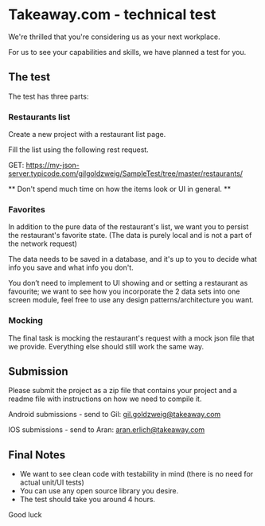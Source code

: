 # Takeaway.com - technical test

We're thrilled that you're considering us as your next workplace.

For us to see your capabilities and skills, we have planned a test for you.

## The test

The test has three parts:

### Restaurants list
Create a new project with a restaurant list page. 

Fill the list using the following rest request.

GET:
https://my-json-server.typicode.com/gilgoldzweig/SampleTest/tree/master/restaurants/

** Don't spend much time on how the items look or UI in general. **

### Favorites 

In addition to the pure data of the restaurant's list, we want you to persist the restaurant's favorite state. (The data is purely local and is not a part of the network request)

The data needs to be saved in a database, and it's up to you to decide what info you save and what info you don't.

You don’t need to implement to UI showing and or setting a restaurant as favourite; we want to see how you incorporate the 2 data sets into one screen module, feel free to use any design patterns/architecture you want.

### Mocking 

The final task is mocking the restaurant's request with a mock json file that we provide. Everything else should still work the same way.

##  Submission

Please submit the project as a zip file that contains your project and a readme file with instructions on how we need to compile it.

Android submissions - send to Gil:
gil.goldzweig@takeaway.com

IOS submissions - send to Aran:
aran.erlich@takeaway.com

## Final Notes 
 
- We want to see clean code with testability in mind (there is no need for actual unit/UI tests)
- You can use any open source library you desire.
- The test should take you around 4 hours.

Good luck

